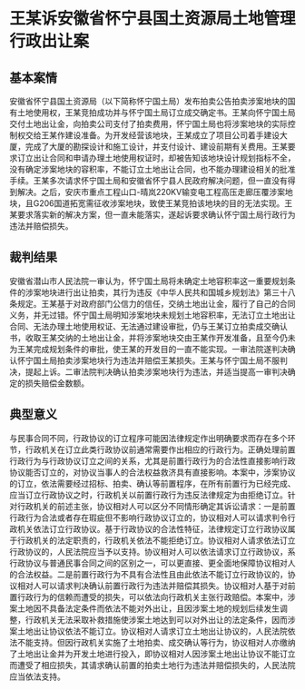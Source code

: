 # 王某诉安徽省怀宁县国土资源局土地管理行政出让案
<!-- INFO END -->

## 基本案情

安徽省怀宁县国土资源局（以下简称怀宁国土局）发布拍卖公告拍卖涉案地块的国有土地使用权，王某竞拍成功并与怀宁国土局订立成交确定书。王某向怀宁国土局交付土地出让金，向拍卖公司支付了拍卖费用，怀宁国土局也将涉案地块的实际控制权交给王某作建设准备。为开发经营该地块，王某成立了项目公司着手建设大厦，完成了大厦的勘探设计和施工设计，并支付设计、建设前期有关费用。王某要求订立出让合同和申请办理土地使用权证时，却被告知该地块设计规划指标不全，没有确定涉案地块的容积率，不能订立土地出让合同，也不能办理建设相关的批准手续。王某多次请求怀宁国土局和安徽省怀宁县人民政府解决问题，但一直没有得到解决。之后，安庆市重点工程山口-晴岚220KV输变电工程高压走廊压覆涉案地块，且G206国道拓宽需征收涉案地块，致使王某竞拍该地块的目的无法实现。王某要求落实新的解决方案，但一直未能落实，遂起诉要求确认怀宁国土局行政行为违法并赔偿损失。

## 裁判结果

安徽省潜山市人民法院一审认为，怀宁国土局将未确定土地容积率这一重要规划条件的涉案地块进行出让拍卖，其行为违反《中华人民共和国城乡规划法》第三十八条规定。王某基于对政府部门公信力的信任，交纳土地出让金，履行了自己的合同义务，并无过错。怀宁国土局明知涉案地块未规划土地容积率，无法订立土地出让合同、无法办理土地使用权证、无法通过建设审批，仍与王某订立拍卖成交确认书，收取王某交纳的土地出让金，并将涉案地块交由王某作开发准备，且至今仍未为王某完成规划条件的审批，使王某的开发目的一直不能实现。一审法院遂判决确认怀宁国土局拍卖涉案地块行为违法并赔偿王某损失。王某与怀宁国土局不服判决，提起上诉。二审法院判决确认拍卖涉案地块行为违法，并适当提高一审判决确定的损失赔偿金数额。

## 典型意义

与民事合同不同，行政协议的订立程序可能因法律规定作出明确要求而存在多个环节，行政机关在订立此类行政协议前通常需要作出相应的行政行为。正确处理前置行政行为与行政协议订立之间的关系，尤其是前置行政行为的合法性直接影响行政协议能否订立的，对协议当事人的合法权益救济具有直接影响。本案中，涉案协议的订立，依法需要经过招标、拍卖、确认等前置程序，在所有前置行为已经完成、应当订立行政协议之时，行政机关以前置行政行为违反法律规定为由拒绝订立。针对行政机关的前述主张，协议相对人可以区分不同情形确定其诉讼请求：一是前置行政行为合法或者存在瑕疵但不影响行政协议订立的，协议相对人可以请求判令行政机关依法订立行政协议。基于行政协议的合法性特征，法律规定订立行政协议属于行政机关的法定职责的，行政机关依法不能拒绝订立。协议相对人请求依法订立行政协议的，人民法院应当予以支持。协议相对人可以依法请求订立行政协议，系行政协议与普通民事合同之间的区别之一，可以更直接、更全面地保障协议相对人的合法权益。二是前置行政行为不具有合法性且由此依法不能订立行政协议的，协议相对人可以请求判决确认前置行政行为违法并赔偿其损失。协议相对人基于对前置行政行为的信赖而遭受的损失，可以依法向行政机关主张行政赔偿。本案中，涉案土地因不具备法定条件而依法不能对外出让，且因涉案土地的规划后续发生调整，行政机关无法采取补救措施使涉案土地达到可以对外出让的法定条件，因而涉案土地出让协议依法不能订立。协议相对人请求订立土地出让协议的，人民法院依法不能支持。但因行政机关实施了土地拍卖、成交确认等行为，协议相对人亦缴纳了土地出让金并为开发土地进行投入，即协议相对人因涉案土地出让协议不能订立而遭受了相应损失，其请求确认前置的拍卖土地行为违法并赔偿损失的，人民法院应当依法支持。

